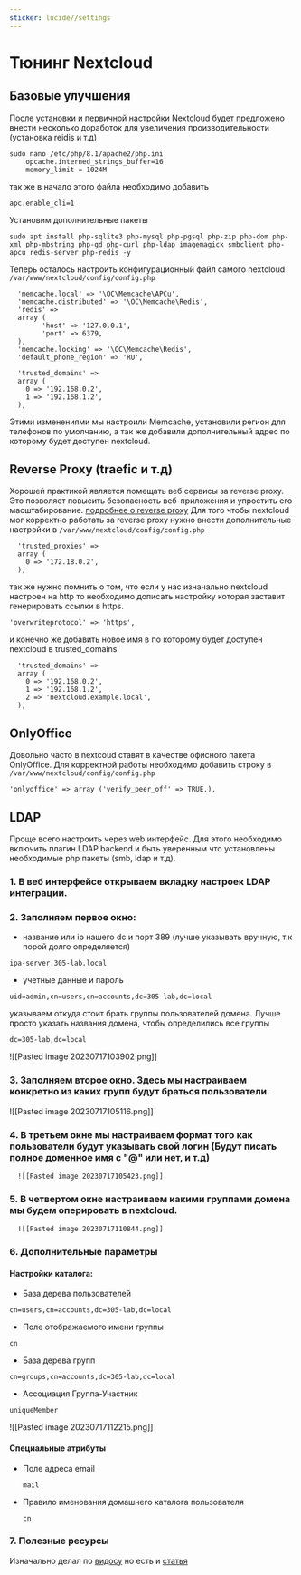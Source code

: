 ```yaml
---
sticker: lucide//settings
---
```

# Тюнинг Nextcloud
## Базовые улучшения
После установки и первичной настройки Nextcloud будет предложено внести несколько доработок для увеличения производительности (установка reidis и т.д)
```
sudo nano /etc/php/8.1/apache2/php.ini
    opcache.interned_strings_buffer=16
    memory_limit = 1024M
```
так же в начало этого файла необходимо добавить
``` 
apc.enable_cli=1
```
Установим дополнительные пакеты
```
sudo apt install php-sqlite3 php-mysql php-pgsql php-zip php-dom php-xml php-mbstring php-gd php-curl php-ldap imagemagick smbclient php-apcu redis-server php-redis -y
```
Теперь осталось настроить конфигурационный файл самого nextcloud
`/var/www/nextcloud/config/config.php`
```
  'memcache.local' => '\OC\Memcache\APCu',
  'memcache.distributed' => '\OC\Memcache\Redis',
  'redis' =>
  array (
        'host' => '127.0.0.1',
        'port' => 6379,
  ),
  'memcache.locking' => '\OC\Memcache\Redis',     
  'default_phone_region' => 'RU',

  'trusted_domains' =>
  array (
    0 => '192.168.0.2',
    1 => '192.168.1.2',
  ),
```
Этими изменениями мы настроили Memcache, установили регион для телефонов по умолчанию, а так же добавили дополнительный адрес по которому будет доступен nextcloud. 
## Reverse Proxy (traefic и т.д)
Хорошей практикой является помещать веб сервисы за reverse proxy. Это позволяет повысить безопасность веб-приложения и упростить его масштабирование. [подробнее о reverse proxy](#)
Для того чтобы nextcloud мог корректно работать за reverse proxy нужно внести дополнительные настройки в `/var/www/nextcloud/config/config.php`
```
  'trusted_proxies' => 
  array (
    0 => '172.18.0.2',
  ),
```
  так же нужно помнить о том, что если у нас изначально nextcloud настроен на http то необходимо дописать настройку которая заставит генерировать ссылки в https.
```
'overwriteprotocol' => 'https',
```
и конечно же добавить новое имя в по которому будет доступен nextcloud в trusted_domains
```
  'trusted_domains' =>
  array (
    0 => '192.168.0.2',
    1 => '192.168.1.2',
    2 => 'nextcloud.example.local',
  ),
```
## OnlyOffice
Довольно часто в nextcoud ставят в качестве офисного пакета OnlyOffice. Для корректной работы необходимо добавить строку в `/var/www/nextcloud/config/config.php`
```
'onlyoffice' => array ('verify_peer_off' => TRUE,),
```
## LDAP
Проще всего настроить через web интерфейс. Для этого необходимо включить плагин LDAP backend и быть уверенным что установлены необходимые php пакеты (smb, ldap и т.д).
### 1. В веб интерфейсе открываем вкладку настроек LDAP интеграции.
### 2. Заполняем первое окно:
   - название или ip нашего dc и порт 389 (лучше указывать вручную, т.к порой долго определяется)
   ```
   ipa-server.305-lab.local
   ```
   - учетные данные и пароль
```
uid=admin,cn=users,cn=accounts,dc=305-lab,dc=local
```
указываем откуда стоит брать группы пользователей домена. Лучше просто указать названия домена, чтобы определились все группы
```
dc=305-lab,dc=local
```

![[Pasted image 20230717103902.png]]
### 3. Заполняем второе окно. Здесь мы настраиваем конкретно из каких групп будут браться пользователи.
   ![[Pasted image 20230717105116.png]]
### 4. В третьем окне мы настраиваем формат того как пользователи будут указывать свой логин (Будут писать полное доменное имя с "@" или нет, и т.д)
      ![[Pasted image 20230717105423.png]]
### 5. В четвертом окне настраиваем какими группами домена мы будем оперировать в nextcloud. 
      ![[Pasted image 20230717110844.png]]
### 6. Дополнительные параметры
#### Настройки каталога:
-    База дерева пользователей
```
cn=users,cn=accounts,dc=305-lab,dc=local
```
   - Поле отображаемого имени группы
```
cn
```
   - База дерева групп
```
cn=groups,cn=accounts,dc=305-lab,dc=local
```
   - Ассоциация Группа-Участник
```
uniqueMember
```   
![[Pasted image 20230717112215.png]]
#### Специальные атрибуты
- Поле адреса email
  ```
  mail
  ```
- Правило именования домашнего каталога пользователя
  ```
  cn
  ```
### 7. Полезные ресурсы
Изначально делал по [видосу](https://www.youtube.com/watch?v=yu55kMdeGW4&list=PL9tq6otHvqoMr_gEMHJLCOFg6z5ZhX20z&index=69&t=656s) но есть и [статья](https://www.dmosk.ru/miniinstruktions.php?mini=nextcloud-ldap)